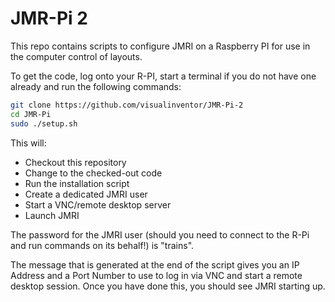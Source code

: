 JMR-Pi 2
=========

This repo contains scripts to configure JMRI on a Raspberry PI for use in the computer control of layouts.

To get the code, log onto your R-PI, start a terminal if you do not have one already and run the following commands:

```bash
git clone https://github.com/visualinventor/JMR-Pi-2
cd JMR-Pi
sudo ./setup.sh
```

This will:

  * Checkout this repository
  * Change to the checked-out code
  * Run the installation script
  * Create a dedicated JMRI user
  * Start a VNC/remote desktop server
  * Launch JMRI

The password for the JMRI user (should you need to connect to the R-Pi and run commands on its behalf!) is "trains".

The message that is generated at the end of the script gives you an IP Address and a Port Number to use to log in via VNC and start a remote desktop session.  Once you have done this, you should see JMRI starting up.
